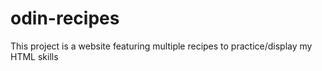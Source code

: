 # odin-recipes

This project is a website featuring multiple recipes to practice/display my HTML skills
